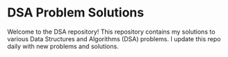 # DSA Problem Solutions

Welcome to the DSA repository! This repository contains my solutions to various Data Structures and Algorithms (DSA) problems. I update this repo daily with new problems and solutions.
